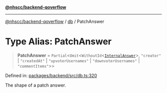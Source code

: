 [**@nhscc/backend-qoverflow**](../../README.md)

***

[@nhscc/backend-qoverflow](../../README.md) / [db](../README.md) / PatchAnswer

# Type Alias: PatchAnswer

> **PatchAnswer** = `Partial`\<`Omit`\<`WithoutId`\<[`InternalAnswer`](InternalAnswer.md)\>, `"creator"` \| `"createdAt"` \| `"upvoterUsernames"` \| `"downvoterUsernames"` \| `"commentItems"`\>\>

Defined in: [packages/backend/src/db.ts:320](https://github.com/nhscc/qoverflow.api.hscc.bdpa.org/blob/7f72ded3e1b4a649a6466e0d002164176291fadc/packages/backend/src/db.ts#L320)

The shape of a patch answer.
